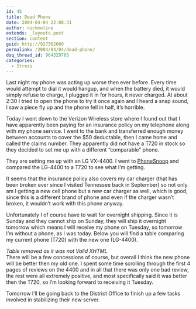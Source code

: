 ```yaml
---
id: 45
title: Dead Phone
date: 2004-04-04 22:08:31
author: nickmoline
extends: _layouts.post
section: content
guid: http://927362009
permalink: /2004/04/04/dead-phone/
dsq_thread_id: 964329785
categories:
  - Stress
---
```

Last night my phone was acting up worse then ever before. Every time would attempt to dial it would hangup, and when the battery died, it would simply refuse to charge, I plugged it in for hours, it never charged. At about 2:30 I tried to open the phone to try it once again and I heard a snap sound, I saw a piece fly up and the phone fell in half, it&#8217;s horrible. 

<!--more-->

Today I went down to the Verizon Wireless store where I found out that I have apparently been paying for an insurance policy on my telephone along with my phone service. I went to the bank and transferred enough money between accounts to cover the $50 deductable, then I came home and called the claims number. They apparently did not have a T720 in stock so they decided to set me up with a different &#8220;comparable&#8221; phone.

They are setting me up with an LG VX-4400. I went to <a href="http://www.phonesnoop.com/">PhoneSnoop</a> and compared the LG-4400 to a T720 to see what I&#8217;m getting.

It seems that the insurance policy also covers my car charger (that has been broken ever since I visited Tennessee back in September) so not only am I getting a new cell phone but a new car charger as well, which is good, since this is a different brand of phone and even if the charger wasn&#8217;t broken, it wouldn&#8217;t work with this phone anyway.

Unfortunately I of course have to wait for overnight shipping. Since it is Sunday and they cannot ship on Sunday, they will ship it overnight tomorrow which means I will receive my phone on Tuesday, so tomorrow I&#8217;m without a phone, as I was today. Below you will find a table comparing my current phone (T720) with the new one (LG-4400).

_Table removed as it was not Valid XHTML_  
There will be a few concessions of course, but overall I think the new phone will be better then my old one. I spent some time scrolling through the first 4 pages of reviews on the 4400 and in all that there was only one bad review, the rest were all extremely positive, and most specifically said it was better then the T720, so I&#8217;m looking forward to receiving it Tuesday.

Tomorrow I&#8217;ll be going back to the District Office to finish up a few tasks involved in stabilizing their new server.
  